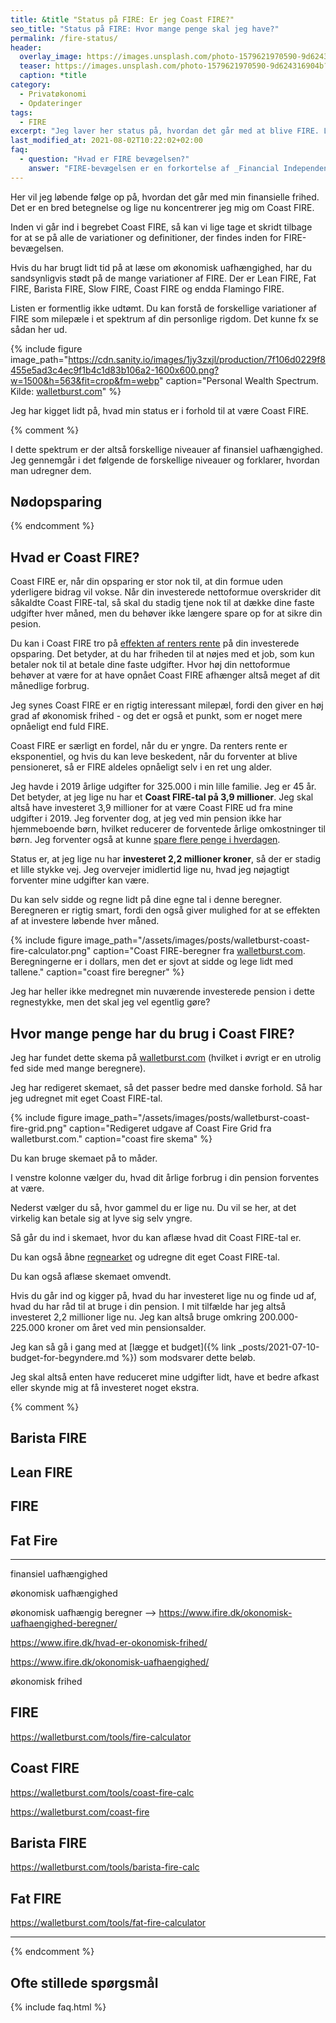 ```yaml
---
title: &title "Status på FIRE: Er jeg Coast FIRE?"
seo_title: "Status på FIRE: Hvor mange penge skal jeg have?"
permalink: /fire-status/
header:
  overlay_image: https://images.unsplash.com/photo-1579621970590-9d624316904b?ixid=MnwxMjA3fDB8MHxwaG90by1wYWdlfHx8fGVufDB8fHx8&ixlib=rb-1.2.1&auto=format&fit=crop&h=600&w=1200&q=10
  teaser: https://images.unsplash.com/photo-1579621970590-9d624316904b?ixid=MnwxMjA3fDB8MHxwaG90by1wYWdlfHx8fGVufDB8fHx8&ixlib=rb-1.2.1&auto=format&fit=crop&h=300&w=400&q=10
  caption: *title
category:
  - Privatøkonomi
  - Opdateringer
tags:
  - FIRE
excerpt: "Jeg laver her status på, hvordan det går med at blive FIRE. Lige nu koncentrerer jeg mig først og fremmest om at blive Coast FIRE."
last_modified_at: 2021-08-02T10:22:02+02:00
faq:
  - question: "Hvad er FIRE bevægelsen?"
    answer: "FIRE-bevægelsen er en forkortelse af _Financial Independence, Retire Early_. Det er et spørgsmål om at økonomisk uafhængig, så man kan gå på tidlig pension. Det er en livsstilsbevægelse, hvor de fleste går efter økonomisk frihed, så de ikke skal arbejde for penge, men fylde deres liv med alt hvad der giver dem mening."
---
```


Her vil jeg løbende følge op på, hvordan det går med min finansielle frihed. Det er en bred betegnelse og lige nu koncentrerer jeg mig om Coast FIRE.

Inden vi går ind i begrebet Coast FIRE, så kan vi lige tage et skridt tilbage for at se på alle de variationer og definitioner, der findes inden for FIRE-bevægelsen.

Hvis du har brugt lidt tid på at læse om økonomisk uafhængighed, har du sandsynligvis stødt på de mange variationer af FIRE. Der er Lean FIRE, Fat FIRE, Barista FIRE, Slow FIRE, Coast FIRE og endda Flamingo FIRE.

Listen er formentlig ikke udtømt. Du kan forstå de forskellige variationer af FIRE som milepæle i et spektrum af din personlige rigdom. Det kunne fx se sådan her ud.

{% include figure image_path="https://cdn.sanity.io/images/1jy3zxjl/production/7f106d0229f8455e5ad3c4ec9f1b4c1d83b106a2-1600x600.png?w=1500&h=563&fit=crop&fm=webp" caption="Personal Wealth Spectrum. Kilde: [walletburst.com](https://walletburst.com/coast-fire)" %}

Jeg har kigget lidt på, hvad min status er i forhold til at være Coast FIRE.

{% comment %}

I dette spektrum er der altså forskellige niveauer af finansiel uafhængighed. Jeg gennemgår i det følgende de forskellige niveauer og forklarer, hvordan man udregner dem.

## Nødopsparing

{% endcomment %}

## Hvad er Coast FIRE?

Coast FIRE er, når din opsparing er stor nok til, at din formue uden yderligere bidrag vil vokse. Når din investerede nettoformue overskrider dit såkaldte Coast FIRE-tal, så skal du stadig tjene nok til at dække dine faste udgifter hver måned, men du behøver ikke længere spare op for at sikre din pesion.

Du kan i Coast FIRE tro på [effekten af renters rente](/renters-rente/) på din investerede opsparing. Det betyder, at du har friheden til at nøjes med et job, som kun betaler nok til at betale dine faste udgifter. Hvor høj din nettoformue behøver at være for at have opnået Coast FIRE afhænger altså meget af dit månedlige forbrug.

Jeg synes Coast FIRE er en rigtig interessant milepæl, fordi den giver en høj grad af økonomisk frihed - og det er også et punkt, som er noget mere opnåeligt end fuld FIRE.

Coast FIRE er særligt en fordel, når du er yngre. Da renters rente er eksponentiel, og hvis du kan leve beskedent, når du forventer at blive pensioneret, så er FIRE aldeles opnåeligt selv i en ret ung alder.

Jeg havde i 2019 årlige udgifter for 325.000 i min lille familie. Jeg er 45 år. Det betyder, at jeg lige nu har et **Coast FIRE-tal på 3,9 millioner**. Jeg skal altså have investeret 3,9 millioner for at være Coast FIRE ud fra mine udgifter i 2019. Jeg forventer dog, at jeg ved min pension ikke har hjemmeboende børn, hvilket reducerer de forventede årlige omkostninger til børn. Jeg forventer også at kunne [spare flere penge i hverdagen](/spar-penge/).

Status er, at jeg lige nu har **investeret 2,2 millioner kroner**, så der er stadig et lille stykke vej. Jeg overvejer imidlertid lige nu, hvad jeg nøjagtigt forventer mine udgifter kan være.

Du kan selv sidde og regne lidt på dine egne tal i denne beregner. Beregneren er rigtig smart, fordi den også giver mulighed for at se effekten af at investere løbende hver måned.

{% include figure image_path="/assets/images/posts/walletburst-coast-fire-calculator.png" caption="Coast FIRE-beregner fra [walletburst.com](https://walletburst.com/tools/coast-fire-calc/). Beregningerne er i dollars, men det er sjovt at sidde og lege lidt med tallene." caption="coast fire beregner" %}

Jeg har heller ikke medregnet min nuværende investerede pension i dette regnestykke, men det skal jeg vel egentlig gøre?

## Hvor mange penge har du brug i Coast FIRE?

Jeg har fundet dette skema på [walletburst.com](https://walletburst.com/coast-fire-grid) (hvilket i øvrigt er en utrolig fed side med mange beregnere).

Jeg har redigeret skemaet, så det passer bedre med danske forhold. Så har jeg udregnet mit eget Coast FIRE-tal.

{% include figure image_path="/assets/images/posts/walletburst-coast-fire-grid.png" caption="Redigeret udgave af Coast Fire Grid fra walletburst.com." caption="coast fire skema" %}

Du kan bruge skemaet på to måder.

I venstre kolonne vælger du, hvad dit årlige forbrug i din pension forventes at være.

Nederst vælger du så, hvor gammel du er lige nu. Du vil se her, at det virkelig kan betale sig at lyve sig selv yngre.

Så går du ind i skemaet, hvor du kan aflæse hvad dit Coast FIRE-tal er.

Du kan også åbne [regnearket](https://docs.google.com/spreadsheets/d/1Bgp7co_ySfB6YuJPbGG2Fy52xYQTP58xH6DXYlO6Fl4/copy#gid=0) og udregne dit eget Coast FIRE-tal.

Du kan også aflæse skemaet omvendt.

Hvis du går ind og kigger på, hvad du har investeret lige nu og finde ud af, hvad du har råd til at bruge i din pension. I mit tilfælde har jeg altså investeret 2,2 millioner lige nu. Jeg kan altså bruge omkring 200.000-225.000 kroner om året ved min pensionsalder.

Jeg kan så gå i gang med at [lægge et budget]({% link _posts/2021-07-10-budget-for-begyndere.md %}) som modsvarer dette beløb.

Jeg skal altså enten have reduceret mine udgifter lidt, have et bedre afkast eller skynde mig at få investeret noget ekstra.

{% comment %}

## Barista FIRE

## Lean FIRE

## FIRE

## Fat Fire


***
finansiel uafhængighed

økonomisk uafhængighed

økonomisk uafhængig beregner --> https://www.ifire.dk/okonomisk-uafhaengighed-beregner/

https://www.ifire.dk/hvad-er-okonomisk-frihed/

https://www.ifire.dk/okonomisk-uafhaengighed/

økonomisk frihed

## FIRE 

https://walletburst.com/tools/fire-calculator

## Coast FIRE

https://walletburst.com/tools/coast-fire-calc


https://walletburst.com/coast-fire

## Barista FIRE

https://walletburst.com/tools/barista-fire-calc


## Fat FIRE

https://walletburst.com/tools/fat-fire-calculator

*******************************
{% endcomment %}

## Ofte stillede spørgsmål

{% include faq.html %}
